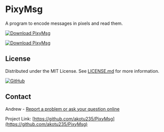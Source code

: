 # PixyMsg
A program to encode messages in pixels and read them.

[![Download PixyMsg](https://a.fsdn.com/con/app/sf-download-button)](https://sourceforge.net/projects/pixymsg/files/latest/download)

[![Download PixyMsg](https://img.shields.io/sourceforge/dt/pixymsg.svg)](https://sourceforge.net/projects/pixymsg/files/latest/download)

## License
Distributed under the MIT License. See [LICENSE.md](https://github.com/akotu235/PixyMsg/blob/master/LICENSE.md) for more information.

[![GitHub](https://img.shields.io/github/license/akotu235/PixyMsg)](https://github.com/akotu235/PixyMsg/blob/master/LICENSE.md)

## Contact
Andrew - [Report a problem or ask your question online](https://akotu235.github.io/)

Project Link: [https://github.com/akotu235/PixyMsg](https://github.com/akotu235/PixyMsg)
